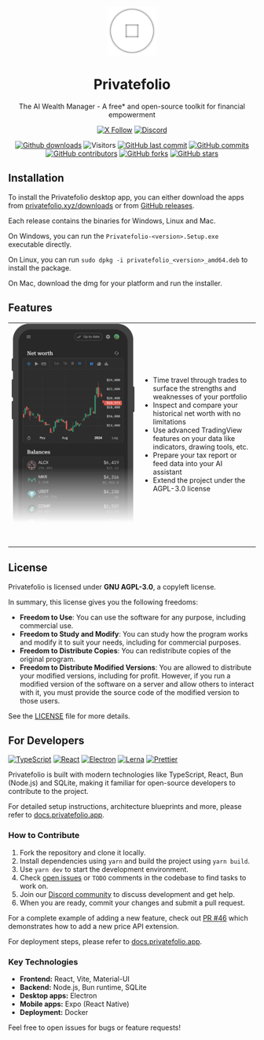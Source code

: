 <p align="center">
  <img src="https://github.com/privatefolio/privatefolio/blob/main/packages/electron/src/app-icon.png?raw=true" alt="Privatefolio Logo" width="100">
</p>

<h1 align="center">Privatefolio</h1>

<div align="center">

The AI Wealth Manager - A free* and open-source toolkit for financial empowerment

</div>

<div align="center">

[![X Follow](https://img.shields.io/twitter/follow/PrivatefolioApp)](https://twitter.com/PrivatefolioApp)
[![Discord](https://img.shields.io/discord/1200080531581321246?label=&logo=discord&logoColor=ffffff&color=7389D8&labelColor=6A7EC2)](https://discord.gg/YHHu9nK8VD)

</div>

<div align="center">

[![Github downloads](https://img.shields.io/github/downloads/privatefolio/privatefolio/total.svg?style=flat)](https://GitHub.com/privatefolio/privatefolio/releases/)
![Visitors](https://api.visitorbadge.io/api/visitors?path=privatefolio%2Fprivatefolio%20&style=flat)
[![GitHub last commit](https://img.shields.io/github/last-commit/privatefolio/privatefolio?style=flat)](https://github.com/privatefolio/privatefolio/commits/main)
[![GitHub commits](https://img.shields.io/github/commit-activity/t/privatefolio/privatefolio)](https://GitHub.com/privatefolio/privatefolio/commit/)
[![GitHub contributors](https://img.shields.io/github/contributors/privatefolio/privatefolio.svg?style=flat)](https://github.com/privatefolio/privatefolio/graphs/contributors)
[![GitHub forks](https://img.shields.io/github/forks/privatefolio/privatefolio?style=flat)](https://github.com/privatefolio/privatefolio/forks)
[![GitHub stars](https://img.shields.io/github/stars/privatefolio/privatefolio?style=flat)](https://github.com/privatefolio/privatefolio/stargazers)

</div>

## Installation

To install the Privatefolio desktop app, you can either download the apps from [privatefolio.xyz/downloads](https://privatefolio.xyz/downloads) or from [GitHub releases](https://github.com/privatefolio/privatefolio/releases).

Each release contains the binaries for Windows, Linux and Mac.

On Windows, you can run the `Privatefolio-<version>.Setup.exe` executable directly.

On Linux, you can run `sudo dpkg -i privatefolio_<version>_amd64.deb` to install the package.

On Mac, download the dmg for your platform and run the installer.

## Features

<table>
<tr>
<td width="250">
<div style="width: 250px; height: 450px; overflow: hidden;">
<img src="https://github.com/privatefolio/privatefolio/blob/main/packages/frontend/public/landing/mobile-demo.png?raw=true" alt="Privatefolio screenshot" style="width: 250px; height: 450px; object-fit: cover; object-position: top; mask-image: linear-gradient(to bottom, rgba(0,0,0,1) 65%, rgba(0,0,0,0) 90%);">
</div>
</td>
<td>

- Time travel through trades to surface the strengths and weaknesses of your portfolio
- Inspect and compare your historical net worth with no limitations
- Use advanced TradingView features on your data like indicators, drawing tools, etc.
- Prepare your tax report or feed data into your AI assistant
- Extend the project under the AGPL-3.0 license

</td>
</tr>
</table>

## License

Privatefolio is licensed under **GNU AGPL-3.0**, a copyleft license.

In summary, this license gives you the following freedoms:

- **Freedom to Use**: You can use the software for any purpose, including commercial use.
- **Freedom to Study and Modify**: You can study how the program works and modify it to suit your needs, including for commercial purposes.
- **Freedom to Distribute Copies**: You can redistribute copies of the original program.
- **Freedom to Distribute Modified Versions**: You are allowed to distribute your modified versions, including for profit. However, if you run a modified version of the software on a server and allow others to interact with it, you must provide the source code of the modified version to those users.

See the [LICENSE](https://github.com/privatefolio/privatefolio/blob/main/LICENSE) file for more details.

## For Developers

[![TypeScript](https://img.shields.io/badge/TypeScript-007ACC?style=flat&logo=typescript&logoColor=white)](https://typescriptlang.org/)
[![React](https://img.shields.io/badge/React-20232A.svg?style=flat&logo=react&logoColor=61DAFB)](https://reactjs.org/)
[![Electron](https://img.shields.io/badge/Electron-2B2E3A?style=flat&logo=electron&logoColor=9FEAF9)](https://electronjs.org/)
[![Lerna](https://img.shields.io/badge/Lerna-blueviolet?style=flat&logo=lerna&logoColor=white)](https://lerna.js.org/)
[![Prettier](https://img.shields.io/badge/Prettier-1A2C34?style=flat&logo=prettier&logoColor=F7BA3E)](https://prettier.io/)

Privatefolio is built with modern technologies like TypeScript, React, Bun (Node.js) and SQLite, making it familiar for open-source developers to contribute to the project.

For detailed setup instructions, architecture blueprints and more, please refer to [docs.privatefolio.app](https://docs.privatefolio.app).

### How to Contribute

1. Fork the repository and clone it locally.
2. Install dependencies using `yarn` and build the project using `yarn build`.
3. Use `yarn dev` to start the development environment.
4. Check [open issues](https://github.com/privatefolio/privatefolio/issues) or `TODO` comments in the codebase to find tasks to work on.
5. Join our [Discord community](https://discord.gg/YHHu9nK8VD) to discuss development and get help.
6. When you are ready, commit your changes and submit a pull request.

For a complete example of adding a new feature, check out [PR #46](https://github.com/privatefolio/privatefolio/pull/46) which demonstrates how to add a new price API extension.

For deployment steps, please refer to [docs.privatefolio.app](https://docs.privatefolio.app).

### Key Technologies

- **Frontend:** React, Vite, Material-UI
- **Backend:** Node.js, Bun runtime, SQLite
- **Desktop apps:** Electron
- **Mobile apps:** Expo (React Native)
- **Deployment:** Docker

Feel free to open issues for bugs or feature requests!
